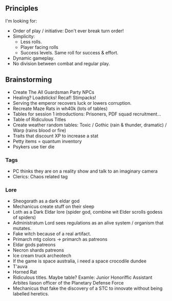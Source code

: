 ## Principles
I'm looking for:
- Order of play / initiative: Don't ever break turn order!
- Simplicity:
	- Less rolls.
	- Player facing rolls
	- Success levels. Same roll for success & effort.
- Dynamic gameplay.
- No division between combat and regular play.
## Brainstorming
- Create The All Guardsman Party NPCs
- Healing? Loadsticks! Recaf! Stimpacks!
- Serving the emperor recovers luck or lowers corruption.
- Recreate Maze Rats in wh40k (lots of tables)
- Tables for session 1 introductions: Prisoners, PDF squad recruitment...
- Table of Ridiculous Titles
- Create weather random tables: Toxic / Gothic (rain & thunder, dramatic) / Warp (rains blood or fire)
- Traits that discount XP to increase a stat
- Petty items = quantum inventory
- Psykers use tier die
### Tags
- PC thinks they are on a reality show and talk to an imaginary camera
- Clerics: Chaos related tag
### Lore
- Sheogorath as a dark eldar god
- Mechanicus create stuff on their sleep
- Loth as a Dark Eldar lore (spider god, combine wit Elder scrolls godess of spiders)
- Administratum Lord sees regulations as an alive system / organism that mutates.
- Fake witch because of a real artifact.
- Primarch mtg colors -> primarch as patreons
- Eldar gods patreons
- Necron shards patreons
- Ice cream truck archeotech
- If the game is space australia, i need a space crocodile dundee
- T'auva
- Horned Rat
- Ridiculous titles. Maybe table? Examle: Junior Honoriffic Assistant Arbites liason officer of the Planetary Defense Force
- Mechanicus that fake the discovery of a STC to innovate without being labelled heretics.